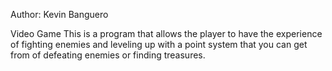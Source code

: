 Author: Kevin Banguero

Video Game
This is a program that allows the player to have the
experience of fighting enemies and leveling up
with a point system that you can get from
of defeating enemies or finding treasures.